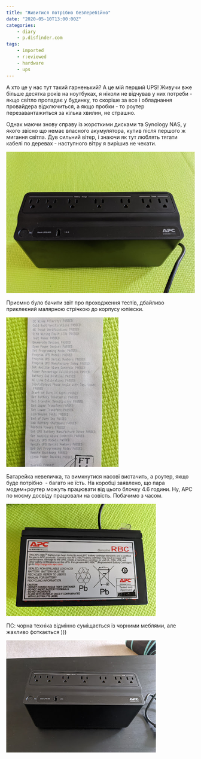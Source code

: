 ```yaml
---
title: "Живитися потрібно безперебійно"
date: "2020-05-10T13:00:00Z"
categories:
    - diary
    - p.disfinder.com
tags:
    - imported
    - r:eviewed
    - hardware
    - ups
---
```


А хто це у нас тут такий гарненький? А це мій перший UPS! Живучи вже більше десятка років на ноутбуках, я ніколи не відчував у них потреби - якщо світло пропадає у будинку, то скоріше за все і обладнання провайдера відключиться, а якщо пробки - то роутер перезавантажиться за кілька хвилин, не страшно.

<!--more-->
Однак маючи знову справу із жорсткими дисками та Synology NAS, у якого звісно що немає власного акумулятора, купив після першого ж мигання світла. Дув сильний вітер, і знаючи як тут люблять тягати кабелі по деревах - наступного вітру я вирішив не чекати.

[![](thumb_00.jpg)](img00.jpg)

Приємно було бачити звіт про проходження тестів, дбайливо приклеєний малярною стрічкою до корпусу юпіески.

[![](thumb_01.jpg)](img01.jpg)

Батарейка невеличка, та вимкнутися насові вистачить, а роутер, якщо буде потрібно  - багато не їсть. На коробці заявлено, що пара модем+роутер можуть працювати від цього блочку 4.6 години. Ну, APC по моєму досвіду працювали на совість. Побачимо з часом.

[![](thumb_02.jpg)](img02.jpg)

ПС: чорна техніка відмінно суміщається із чорними меблями, але жахливо фоткається )))

[![](thumb_03.jpg)](img03.jpg)
